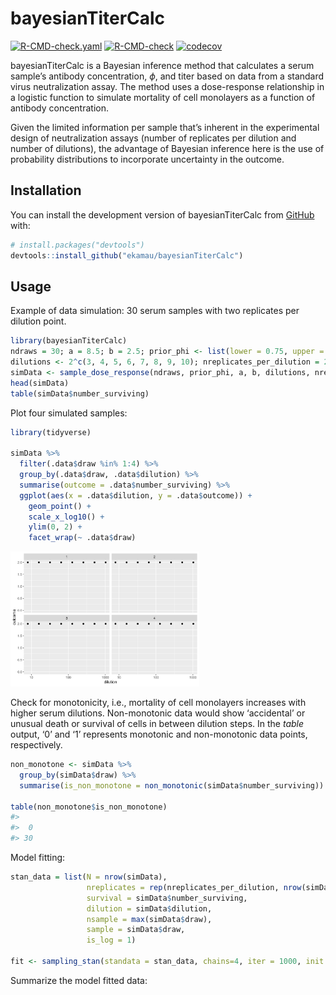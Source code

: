 
<!-- README.md is generated from README.Rmd. Please edit that file -->

# bayesianTiterCalc

<!-- badges: start -->

[![R-CMD-check.yaml](https://github.com/ekamau/bayesianTiterCalc/workflows/R-CMD-check.yaml/badge.svg)](https://github.com/ekamau/bayesianTiterCalc/actions)
[![R-CMD-check](https://github.com/ekamau/bayesianTiterCalc/workflows/R-CMD-check/badge.svg)](https://github.com/ekamau/bayesianTiterCalc/actions)
[![codecov](https://codecov.io/gh/ekamau/bayesianTiterCalc/branch/master/graph/badge.svg?token=61D5K98II1)](https://codecov.io/gh/ekamau/bayesianTiterCalc)
<!-- badges: end -->

bayesianTiterCalc is a Bayesian inference method that calculates a serum
sample’s antibody concentration, $\phi$, and titer based on data from a
standard virus neutralization assay. The method uses a dose-response
relationship in a logistic function to simulate mortality of cell
monolayers as a function of antibody concentration.

Given the limited information per sample that’s inherent in the
experimental design of neutralization assays (number of replicates per
dilution and number of dilutions), the advantage of Bayesian inference
here is the use of probability distributions to incorporate uncertainty
in the outcome.

## Installation

You can install the development version of bayesianTiterCalc from
[GitHub](https://github.com/) with:

``` r
# install.packages("devtools")
devtools::install_github("ekamau/bayesianTiterCalc")
```

## Usage

Example of data simulation: 30 serum samples with two replicates per
dilution point.

``` r
library(bayesianTiterCalc)
ndraws = 30; a = 8.5; b = 2.5; prior_phi <- list(lower = 0.75, upper = 16)
dilutions <- 2^c(3, 4, 5, 6, 7, 8, 9, 10); nreplicates_per_dilution = 2
simData <- sample_dose_response(ndraws, prior_phi, a, b, dilutions, nreplicates_per_dilution)
head(simData)
table(simData$number_surviving)
```

Plot four simulated samples:

``` r
library(tidyverse)

simData %>%
  filter(.data$draw %in% 1:4) %>%
  group_by(.data$draw, .data$dilution) %>%
  summarise(outcome = .data$number_surviving) %>%
  ggplot(aes(x = .data$dilution, y = .data$outcome)) +
    geom_point() +
    scale_x_log10() +
    ylim(0, 2) +
    facet_wrap(~ .data$draw)
```

<img src="man/figures/README-unnamed-chunk-2-1.png" width="60%" height="50%" />

Check for monotonicity, i.e., mortality of cell monolayers increases
with higher serum dilutions. Non-monotonic data would show ‘accidental’
or unusual death or survival of cells in between dilution steps. In the
*table* output, ‘0’ and ‘1’ represents monotonic and non-monotonic data
points, respectively.

``` r
non_monotone <- simData %>%
  group_by(simData$draw) %>%
  summarise(is_non_monotone = non_monotonic(simData$number_surviving))

table(non_monotone$is_non_monotone)
#> 
#>  0 
#> 30
```

Model fitting:

``` r
stan_data = list(N = nrow(simData),
                 nreplicates = rep(nreplicates_per_dilution, nrow(simData)),
                 survival = simData$number_surviving,
                 dilution = simData$dilution,
                 nsample = max(simData$draw),
                 sample = simData$draw,
                 is_log = 1)

fit <- sampling_stan(standata = stan_data, chains=4, iter = 1000, init = 'random')
```

Summarize the model fitted data:
